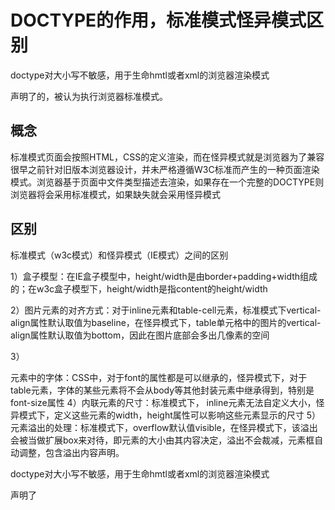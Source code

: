 # **DOCTYPE的作用，标准模式怪异模式区别**

<!DCOTYPE html>

doctype对大小写不敏感，用于生命hmtl或者xml的浏览器渲染模式

声明了<!DCOTYPE html>的，被认为执行浏览器标准模式。

## **概念**

标准模式页面会按照HTML，CSS的定义渲染，而在怪异模式就是浏览器为了兼容很早之前针对旧版本浏览器设计，并未严格遵循W3C标准而产生的一种页面渲染模式。浏览器基于页面中文件类型描述去渲染，如果存在一个完整的DOCTYPE则浏览器将会采用标准模式，如果缺失就会采用怪异模式

## **区别**

标准模式（w3c模式）和怪异模式（IE模式）之间的区别

1）盒子模型：在IE盒子模型中，height/width是由border+padding+width组成的；在w3c盒子模型下，height/width是指content的height/width

2）图片元素的对齐方式：对于inline元素和table-cell元素，标准模式下vertical-align属性默认取值为baseline，在怪异模式下，table单元格中的图片的vertical-align属性默认取值为bottom，因此在图片底部会多出几像素的空间

3）

元素中的字体：CSS中，对于font的属性都是可以继承的，怪异模式下，对于table元素，字体的某些元素将不会从body等其他封装元素中继承得到，特别是font-size属性
4）内联元素的尺寸：标准模式下， inline元素无法自定义大小，怪异模式下，定义这些元素的width，height属性可以影响这些元素显示的尺寸
5）元素溢出的处理：标准模式下，overflow默认值visible，在怪异模式下，该溢出会被当做扩展box来对待，即元素的大小由其内容决定，溢出不会裁减，元素框自动调整，包含溢出内容声明。

<!DCOTYPE html>  

doctype对大小写不敏感，用于生命hmtl或者xml的浏览器渲染模式

声明了